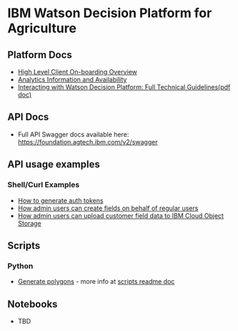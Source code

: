 # IBM Watson Decision Platform for Agriculture

## Platform Docs

* [High Level Client On-boarding Overview](./onboarding.md)
* [Analytics Information and Availability](./analytics.md)
* [Interacting with Watson Decision Platform: Full Technical Guidelines(pdf doc)](./pdfs/WDP-Tech-Doc.pdf)

## API Docs

* Full API Swagger docs available here: <https://foundation.agtech.ibm.com/v2/swagger>

## API usage examples

### Shell/Curl Examples

* [How to generate auth tokens](./api-tokens.md)
* [How admin users can create fields on behalf of regular users](./admin-creating-fields.md)
* [How admin users can upload customer field data to IBM Cloud Object Storage](./admin-upload-files-to-cos.md)

## Scripts

### Python

* [Generate polygons](../scripts/generatePolygon.py) - more info at [scripts readme doc](../scripts/README.md)

## Notebooks

* TBD
